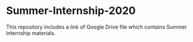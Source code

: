 # Summer-Internship-2020

This repository includes a link of Google Drive file which contains Summer Internship materials.
